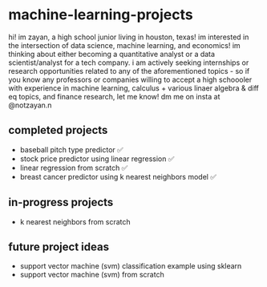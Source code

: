 # machine-learning-projects

hi! im zayan, a high school junior living in houston, texas! im interested in the intersection of data science, machine learning, and economics! im thinking about either becoming a quantitative analyst or a data scientist/analyst for a tech company. i am actively seeking internships or research opportunities related to any of the aforementioned topics - so if you know any professors or companies willing to accept a high schoooler with experience in machine learning, calculus + various linaer algebra & diff eq topics, and finance research, let me know! dm me on insta at @notzayan.n

## completed projects

- baseball pitch type predictor ✅
- stock price predictor using linear regression ✅
- linear regression from scratch ✅
- breast cancer predictor using k nearest neighbors model ✅

## in-progress projects

- k nearest neighbors from scratch

## future project ideas

- support vector machine (svm) classification example using sklearn
- support vector machine (svm) from scratch